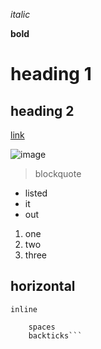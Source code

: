 *italic*

**bold**

# heading 1

## heading 2

[link](https://aerin-c.github.io/cse15l-lab-report/index.html)

![image](https://upload.wikimedia.org/wikipedia/en/e/e1/Milk_and_Mocha_characters.jpg)

> blockquote

* listed
* it
* out

1. one
2. two
3. three

horizontal
---

 `inline`
 
 ``` wow it's a block
     spaces
     backticks```
